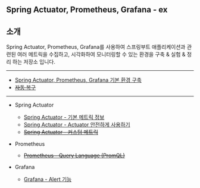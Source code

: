 ## Spring Actuator, Prometheus, Grafana - ex

## 소개
Spring Actuator, Prometheus, Grafana를 사용하여 스프링부트 애플리케이션과 관련된 여러 메트릭을 수집하고, 시각화하여 모니터링할 수 있는 환경을 구축 & 실험 & 정리 하는 저장소 입니다.

---
- [Spring Actuator, Prometheus, Grafana 기본 환경 구축](https://github.com/Gonue/springboot-monitoring-in-action/blob/main/posts/simple-environment)
- ~~[자동 복구]()~~

---

- Spring Actuator
   - [Spring Actuator - 기본 메트릭 정보](https://github.com/Gonue/springboot-monitoring-in-action/blob/main/posts/metric)
   - [Spring Actuator - Actuator 안전하게 사용하기](https://techblog.woowahan.com/9232/)
   - ~~[Spring Actuator - 커스텀 메트릭]()~~


- Prometheus
   - ~~[Prometheus - Query Language (PromQL)]()~~


- Grafana
   - [Grafana - Alert 기능](https://github.com/Gonue/springboot-monitoring-in-action/blob/main/posts/alerting-ex)